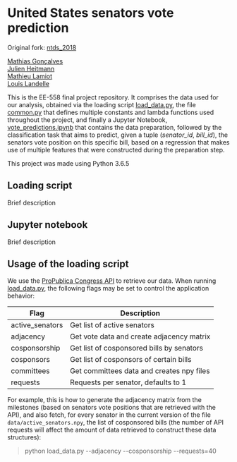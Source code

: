 
United States senators vote prediction
=====
Original fork: [ntds_2018](https://github.com/AgentAGadge/ntds_2018)


[Mathias Gonçalves](https://github.com/magoncal)  
[Julien Heitmann](https://github.com/jheitmann)  
[Mathieu Lamiot](https://github.com/AgentAGadge)  
[Louis Landelle](https://github.com/louislandelle)  

This is the EE-558 final project repository. It comprises the data used for our analysis, obtained via the loading script [load_data.py](load_data.py), the file [common.py](common.py) that defines multiple constants and lambda functions used throughout the project, and finally a Jupyter Notebook, [vote_predictions.ipynb](vote_predictions.ipynb) that contains the data preparation, followed by the classification task that aims to predict, given a tuple (_senator\_id_, _bill\_id_), the senators vote position on this specific bill, based on a regression that makes use of multiple features that were constructed during the preparation step.

This project was made using Python 3.6.5

## Loading script

Brief description

## Jupyter notebook

Brief description

## Usage of the loading script

We use the [ProPublica Congress API](https://projects.propublica.org/api-docs/congress-api/) to retrieve our data. When running [load_data.py](load_data.py), the following flags may be set to control the application behavior:

| Flag                 | Description                                          |
| -------------------- | ---------------------------------------------------- |
| active_senators      | Get list of active senators                          |
| adjacency            | Get vote data and create adjacency matrix            |
| cosponsorship        | Get list of cosponsored bills by senators            |
| cosponsors           | Get list of cosponsors of certain bills              |
| committees           | Get committees data and creates npy files            |
| requests             | Requests per senator, defaults to 1                  |

For example, this is how to generate the adjacency matrix from the milestones (based on senators vote positions that are retrieved with the API), and also fetch, for every senator in the current version of the file `data/active_senators.npy`, the list of cosponsored bills (the number of API requests will affect the amount of data retrieved to construct these data structures): 

>python load_data.py --adjacency --cosponsorship --requests=40
